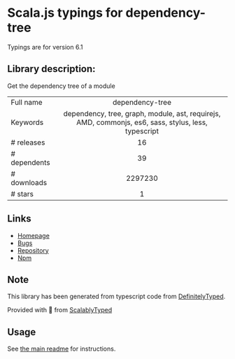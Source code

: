 
# Scala.js typings for dependency-tree

Typings are for version 6.1

## Library description:
Get the dependency tree of a module

|                    |                 |
| ------------------ | :-------------: |
| Full name          | dependency-tree |
| Keywords           | dependency, tree, graph, module, ast, requirejs, AMD, commonjs, es6, sass, stylus, less, typescript |
| # releases         | 16 |
| # dependents       | 39 |
| # downloads        | 2297230 |
| # stars            | 1 |

## Links
- [Homepage](https://github.com/mrjoelkemp/node-dependency-tree)
- [Bugs](https://github.com/mrjoelkemp/node-dependency-tree/issues)
- [Repository](https://github.com/mrjoelkemp/node-dependency-tree)
- [Npm](https://www.npmjs.com/package/dependency-tree)
    


## Note
This library has been generated from typescript code from [DefinitelyTyped](https://definitelytyped.org).

Provided with :purple_heart: from [ScalablyTyped](https://github.com/oyvindberg/ScalablyTyped)

## Usage
See [the main readme](../../readme.md) for instructions.


